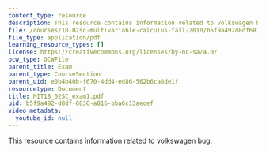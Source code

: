 ```yaml
---
content_type: resource
description: This resource contains information related to volkswagen bug.
file: /courses/18-02sc-multivariable-calculus-fall-2010/b5f9a492d8df6830a816bba6c13aecef_MIT18_02SC_exam1.pdf
file_type: application/pdf
learning_resource_types: []
license: https://creativecommons.org/licenses/by-nc-sa/4.0/
ocw_type: OCWFile
parent_title: Exam
parent_type: CourseSection
parent_uid: e0b4b40b-f670-4dd4-ed86-562b6ca8de1f
resourcetype: Document
title: MIT18_02SC_exam1.pdf
uid: b5f9a492-d8df-6830-a816-bba6c13aecef
video_metadata:
  youtube_id: null
---
```

This resource contains information related to volkswagen bug.